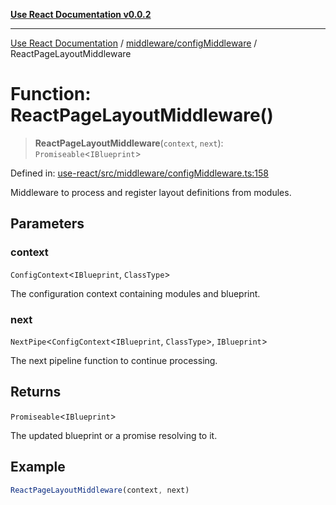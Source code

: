 [**Use React Documentation v0.0.2**](../../../README.md)

***

[Use React Documentation](../../../modules.md) / [middleware/configMiddleware](../README.md) / ReactPageLayoutMiddleware

# Function: ReactPageLayoutMiddleware()

> **ReactPageLayoutMiddleware**(`context`, `next`): `Promiseable`\<`IBlueprint`\>

Defined in: [use-react/src/middleware/configMiddleware.ts:158](https://github.com/stonemjs/use-react/blob/48b0fa89405b138aef5b9a5bc1a85e12108c1404/src/middleware/configMiddleware.ts#L158)

Middleware to process and register layout definitions from modules.

## Parameters

### context

`ConfigContext`\<`IBlueprint`, `ClassType`\>

The configuration context containing modules and blueprint.

### next

`NextPipe`\<`ConfigContext`\<`IBlueprint`, `ClassType`\>, `IBlueprint`\>

The next pipeline function to continue processing.

## Returns

`Promiseable`\<`IBlueprint`\>

The updated blueprint or a promise resolving to it.

## Example

```typescript
ReactPageLayoutMiddleware(context, next)
```
